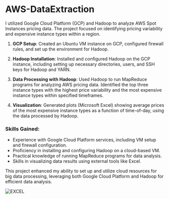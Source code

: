# AWS-DataExtraction
I utilized Google Cloud Platform (GCP) and Hadoop to analyze AWS Spot Instances pricing data. The project focused on identifying pricing variability and expensive instance types within a region.

1. **GCP Setup**: Created an Ubuntu VM instance on GCP, configured firewall rules, and set up the environment for Hadoop.

2. **Hadoop Installation**: Installed and configured Hadoop on the GCP instance, including setting up necessary directories, users, and SSH keys for Hadoop and YARN.

3. **Data Processing with Hadoop**: Used Hadoop to run MapReduce programs for analyzing AWS pricing data. Identified the top three instance types with the highest price variability and the most expensive instance types within specified timeframes.

4. **Visualization**: Generated plots (Microsoft Excel) showing average prices of the most expensive instance types as a function of time-of-day, using the data processed by Hadoop.

### Skills Gained:
- Experience with Google Cloud Platform services, including VM setup and firewall configuration.
- Proficiency in installing and configuring Hadoop on a cloud-based VM.
- Practical knowledge of running MapReduce programs for data analysis.
- Skills in visualizing data results using external tools like Excel.

This project enhanced my ability to set up and utilize cloud resources for big data processing, leveraging both Google Cloud Platform and Hadoop for efficient data analysis.

![EXCEL ](https://github.com/user-attachments/assets/650405f9-91d5-4272-8464-bc1b0311221d)
